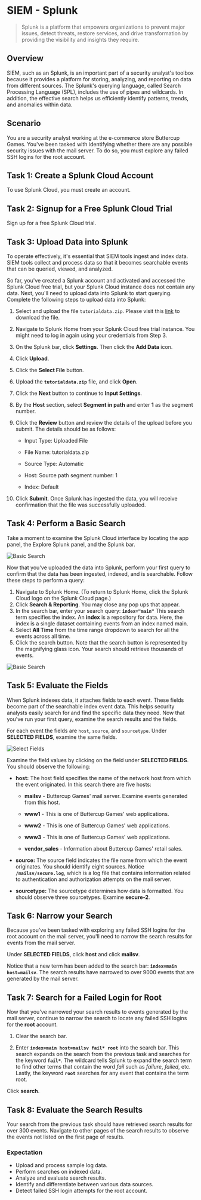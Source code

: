 # SIEM - Splunk 
> Splunk is a platform that empowers organizations to prevent major issues, detect threats, restore services, and drive transformation by providing the visibility and insights they require.

## Overview 
SIEM, such as an Splunk, is an important part of a security analyst's toolbox because it provides a platform for storing, analyzing, and reporting on data from different sources. The Splunk's querying language, called Search Processing Language (SPL), includes the use of pipes and wildcards. In addition, the effective search helps us efficiently identify patterns, trends, and anomalies within data. 

## Scenario 
You are a security analyst working at the e-commerce store Buttercup Games. You've been tasked with identifying whether there are any possible security issues with the mail server. To do so, you must explore any failed SSH logins for the root account.  

## Task 1: Create a Splunk Cloud Account
To use Splunk Cloud, you must create an account.

## Task 2: Signup for a Free Splunk Cloud Trial
Sign up for a free Splunk Cloud trial.

## Task 3: Upload Data into Splunk
To operate effectively, it's essential that SIEM tools ingest and index data. SIEM tools collect and process data so that it becomes searchable events that can be queried, viewed, and analyzed.

So far, you've created a Splunk account and activated and accessed the Splunk Cloud free trial, but your Splunk Cloud instance does not contain any data. Next, you'll need to upload data into Splunk to start querying. Complete the following steps to upload data into Splunk:

1. Select and upload the file `tutorialdata.zip`. Please visit this [link](https://drive.google.com/file/d/1nDz_DZB4ADbD4tvaDa54_l1FoT_jtVy4/view) to download the file.
2. Navigate to Splunk Home from your Splunk Cloud free trial instance. You might need to log in again using your credentials from Step 3.
3. On the Splunk bar, click **Settings**. Then click the **Add Data** icon.
4. Click **Upload**.
5. Click the **Select File** button.
6. Upload the **`tutorialdata.zip`** file, and click **Open**.
7. Click the **Next** button to continue to **Input Settings**.
8. By the **Host** section, select **Segment in path** and enter **1** as the segment number.
9. Click the **Review** button and review the details of the upload before you submit. The details should be as follows: 

    * Input Type: Uploaded File
  
    * File Name: tutorialdata.zip
  
    * Source Type: Automatic
  
    * Host: Source path segment number: 1 
  
    * Index: Default
  
11. Click **Submit**. Once Splunk has ingested the data, you will receive confirmation that the file was successfully uploaded.

## Task 4: Perform a Basic Search
Take a moment to examine the Splunk Cloud interface by locating the app panel, the Explore Splunk panel, and the Splunk bar.

![Basic Search](https://github.com/user-attachments/assets/06de1e85-82df-49bd-9aed-2ecca6b98733)

Now that you've uploaded the data into Splunk, perform your first query to confirm that the data has been ingested, indexed, and is searchable. Follow these steps to perform a query:

1. Navigate to Splunk Home. (To return to Splunk Home, click the Splunk Cloud logo on the Splunk Cloud page.)
2. Click **Search & Reporting**. You may close any pop ups that appear.
3. In the search bar,  enter your search query:
**`index="main"`**
This search term specifies the index. An **index** is a repository for data. Here, the index is a single dataset containing events from an index named main.
4. Select **All Time** from the time range dropdown to search for all the events across all time.
5. Click the search button. Note that the search button is represented by the magnifying glass icon. Your search should retrieve thousands of events.

![Basic Search](https://github.com/user-attachments/assets/cc69b84b-00da-4543-9cdf-d915d14b5c51)

## Task 5: Evaluate the Fields
When Splunk indexes data, it attaches fields to each event. These fields become part of the searchable index event data. This helps security analysts easily search for and find the specific data they need. Now that you've run your first query, examine the search results and the fields.

For each event the fields are `host`, `source`, and `sourcetype`. Under **SELECTED FIELDS**, examine the same fields.

![Select Fields](https://github.com/user-attachments/assets/4e45e776-3711-48a7-ac66-3e268a294265)

Examine the field values by clicking on the field under **SELECTED FIELDS**. You should observe the following:

* **host:** The host field specifies the name of the network host from which the event originated. In this search there are five hosts:

  * **mailsv** - Buttercup Games' mail server. Examine events generated from this host.

  * **www1** - This is one of Buttercup Games' web applications.

  * **www2** - This is one of Buttercup Games' web applications.

  * **www3** - This is one of Buttercup Games' web applications.

  * **vendor_sales** - Information about Buttercup Games' retail sales.

* **source:** The source field indicates the file name from which the event originates. You should identify eight sources. Notice **`/mailsv/secure.log`**, which is a log file that contains information related to authentication and authorization attempts on the mail server.

* **sourcetype:** The sourcetype determines how data is formatted. You should observe three sourcetypes. Examine **secure-2**.

## Task 6: Narrow your Search
Because you've been tasked with exploring any failed SSH logins for the root account on the mail server, you'll need to narrow the search results for events from the mail server.

Under **SELECTED FIELDS**, click **host** and click **mailsv**.

Notice that a new term has been added to the search bar: **`index=main host=mailsv`**. The search results have narrowed to over 9000 events that are generated by the mail server.

## Task 7: Search for a Failed Login for Root
Now that you've narrowed your search results to events generated by the mail server, continue to narrow the search to locate any failed SSH logins for the **root** account. 

1. Clear the search bar.

2. Enter **`index=main host=mailsv fail* root`** into the search bar. This search expands on the search from the previous task and searches for the keyword **`fail*`**. The wildcard tells Splunk to expand the search term to find other terms that contain the word *fail* such as *failure*, *failed*, etc. Lastly, the keyword **`root`** searches for any event that contains the term root.

Click **search**.

## Task 8: Evaluate the Search Results

Your search from the previous task should have retrieved search results for over 300 events. Navigate to other pages of the search results to observe the events not listed on the first page of results.

### Expectation
* Upload and process sample log data.
* Perform searches on indexed data.
* Analyze and evaluate search results.
* Identify and differentiate between various data sources.
* Detect failed SSH login attempts for the root account.
